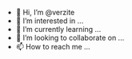 - 👋 Hi, I’m @verzite
- 👀 I’m interested in ...
- 🌱 I’m currently learning ...
- 💞️ I’m looking to collaborate on ...
- 📫 How to reach me ...

<!---
verzite/verzite is a ✨ special ✨ repository because its `README.md` (this file) appears on your GitHub profile.
You can click the Preview link to take a look at your changes.
--->
